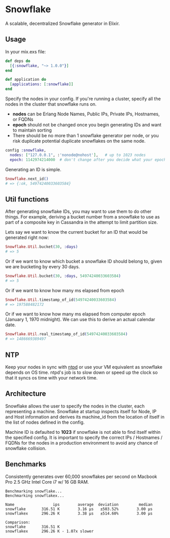 # Snowflake

A scalable, decentralized Snowflake generator in Elixir.

## Usage

In your mix.exs file:

```elixir
def deps do
  [{:snowflake, "~> 1.0.0"}]
end
```

```elixir
def application do
  [applications: [:snowflake]]
end
```

Specify the nodes in your config.  If you're running a cluster, specify all the nodes in the cluster that snowflake runs on.  

- **nodes** can be Erlang Node Names, Public IPs, Private IPs, Hostnames, or FQDNs
- **epoch** should not be changed once you begin generating IDs and want to maintain sorting
- There should be no more than 1 snowflake generator per node, or you risk duplicate potential duplicate snowflakes on the same node.

```elixir
config :snowflake,
  nodes: ["127.0.0.1", :'nonode@nohost'],   # up to 1023 nodes
  epoch: 1142974214000  # don't change after you decide what your epoch is
```

Generating an ID is simple.

```elixir
Snowflake.next_id()
# => {:ok, 54974240033603584}
```

## Util functions

After generating snowflake IDs, you may want to use them to do other things.
For example, deriving a bucket number from a snowflake to use as part of a
composite key in Cassandra in the attempt to limit partition size.

Lets say we want to know the current bucket for an ID that would be generated right now:
```elixir
Snowflake.Util.bucket(30, :days)
# => 5
```

Or if we want to know which bucket a snowflake ID should belong to, given we are
bucketing by every 30 days.
```elixir
Snowflake.Util.bucket(30, :days, 54974240033603584)
# => 5
```

Or if we want to know how many ms elapsed from epoch
```elixir
Snowflake.Util.timestamp_of_id(54974240033603584)
# => 197588482172
```

Or if we want to know how many ms elapsed from computer epoch (January 1, 1970 midnight).  We can use this to derive an actual calendar date.
```elixir
Snowflake.Util.real_timestamp_of_id(54974240033603584)
# => 1486669389497
```

## NTP

Keep your nodes in sync with [ntpd](https://en.wikipedia.org/wiki/Ntpd) or use
your VM equivalent as snowflake depends on OS time.  ntpd's job is to slow down
or speed up the clock so that it syncs os time with your network time.

## Architecture

Snowflake allows the user to specify the nodes in the cluster, each representing a machine.  Snowflake at startup inspects itself for Node, IP and Host information and derives its machine_id from the location of itself in the list of nodes defined in the config.

Machine ID is defaulted to **1023** if snowflake is not able to find itself within the specified config.  It is important to specify the correct IPs / Hostnames / FQDNs for the nodes in a production environment to avoid any chance of snowflake collision.

## Benchmarks

Consistently generates over 60,000 snowflakes per second on Macbook Pro 2.5 GHz Intel Core i7 w/ 16 GB RAM.

```
Benchmarking snowflake...
Benchmarking snowflakex...

Name                 ips        average  deviation         median
snowflake       316.51 K        3.16 μs   ±503.52%        3.00 μs
snowflakex      296.26 K        3.38 μs   ±514.60%        3.00 μs

Comparison:
snowflake       316.51 K
snowflakex      296.26 K - 1.07x slower
```
